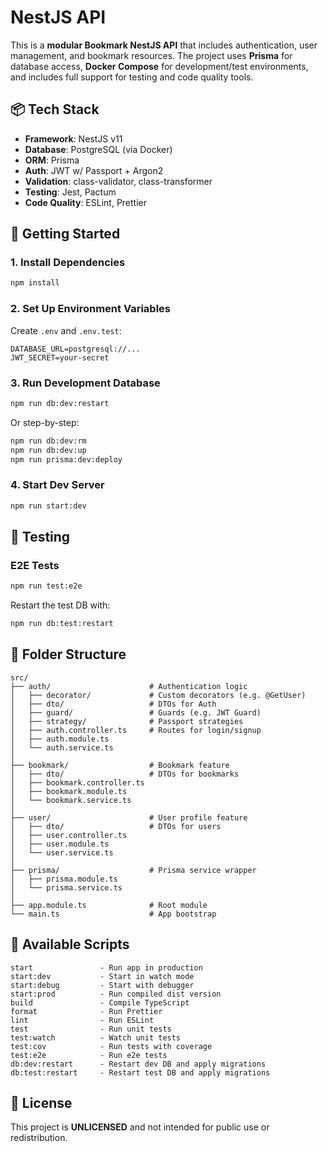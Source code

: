 # NestJS API

This is a **modular Bookmark NestJS API** that includes authentication, user management, and bookmark resources. The project uses **Prisma** for database access, **Docker Compose** for development/test environments, and includes full support for testing and code quality tools.

## 📦 Tech Stack

- **Framework**: NestJS v11
- **Database**: PostgreSQL (via Docker)
- **ORM**: Prisma
- **Auth**: JWT w/ Passport + Argon2
- **Validation**: class-validator, class-transformer
- **Testing**: Jest, Pactum
- **Code Quality**: ESLint, Prettier

## 🚀 Getting Started

### 1. Install Dependencies

```bash
npm install
```

### 2. Set Up Environment Variables

Create `.env` and `.env.test`:

```
DATABASE_URL=postgresql://...
JWT_SECRET=your-secret
```

### 3. Run Development Database

```bash
npm run db:dev:restart
```

Or step-by-step:

```bash
npm run db:dev:rm
npm run db:dev:up
npm run prisma:dev:deploy
```

### 4. Start Dev Server

```bash
npm run start:dev
```

## 🧪 Testing

### E2E Tests

```bash
npm run test:e2e
```

Restart the test DB with:

```bash
npm run db:test:restart
```

## 📂 Folder Structure

```text
src/
├── auth/                      # Authentication logic
│   ├── decorator/             # Custom decorators (e.g. @GetUser)
│   ├── dto/                   # DTOs for Auth
│   ├── guard/                 # Guards (e.g. JWT Guard)
│   ├── strategy/              # Passport strategies
│   ├── auth.controller.ts     # Routes for login/signup
│   ├── auth.module.ts
│   └── auth.service.ts
│
├── bookmark/                  # Bookmark feature
│   ├── dto/                   # DTOs for bookmarks
│   ├── bookmark.controller.ts
│   ├── bookmark.module.ts
│   └── bookmark.service.ts
│
├── user/                      # User profile feature
│   ├── dto/                   # DTOs for users
│   ├── user.controller.ts
│   ├── user.module.ts
│   └── user.service.ts
│
├── prisma/                    # Prisma service wrapper
│   ├── prisma.module.ts
│   └── prisma.service.ts
│
├── app.module.ts              # Root module
└── main.ts                    # App bootstrap
```

## 🧰 Available Scripts

```text
start               - Run app in production
start:dev           - Start in watch mode
start:debug         - Start with debugger
start:prod          - Run compiled dist version
build               - Compile TypeScript
format              - Run Prettier
lint                - Run ESLint
test                - Run unit tests
test:watch          - Watch unit tests
test:cov            - Run tests with coverage
test:e2e            - Run e2e tests
db:dev:restart      - Restart dev DB and apply migrations
db:test:restart     - Restart test DB and apply migrations
```

## 📄 License

This project is **UNLICENSED** and not intended for public use or redistribution.
